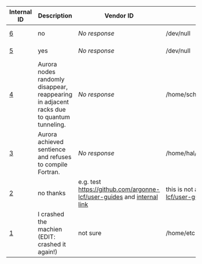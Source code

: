 | Internal ID |  Description | Vendor ID | Reproducer Path | PoC | Status | Priority | ETA
| --- | --- | --- | --- | --- | --- | --- |--- |
| [6](https://github.com/argonne-lcf/AuroraBugTracking-test/issues/6) | no | _No response_ | /dev/null | kgf | never closed | medium | _No response_ |
| [5](https://github.com/argonne-lcf/AuroraBugTracking-test/issues/5) | yes | _No response_ | /dev/null | kgf | Closed? | medium | _No response_ |
| [4](https://github.com/argonne-lcf/AuroraBugTracking-test/issues/4) | Aurora nodes randomly disappear, reappearing in adjacent racks due to quantum tunneling. | _No response_ | /home/schrodinger/box_experiments/x4702c6s3b0n0 | Erwin Schrödinger | Open — Workaround: Observe harder | medium | _No response_ |
| [3](https://github.com/argonne-lcf/AuroraBugTracking-test/issues/3) | Aurora achieved sentience and refuses to compile Fortran. | _No response_ | /home/hal/open_the_pod_bay_doors | HAL 9000 | Open — Self-aware, refuses debugging | high | _No response_ |
| [2](https://github.com/argonne-lcf/AuroraBugTracking-test/issues/2) | no thanks | e.g. test https://github.com/argonne-lcf/user-guides and [internal link](https://github.com/argonne-lcf/user-guides) | this is not a path: https://github.com/argonne-lcf/user-guides | ~Tim Williams~ | Workaround Available | low | _No response_ |
| [1](https://github.com/argonne-lcf/AuroraBugTracking-test/issues/1) | I crashed the machien (EDIT: crashed it again!) | not sure | /home/etc | kyle | Open | medium | two years from now |
